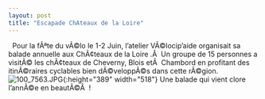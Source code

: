 ```yaml
---
layout: post
title: "Escapade ChAteaux de la Loire"
---
```



 
Pour la fÃªte du vÃ©lo le 1-2 Juin, l’atelier VÃ©locip’aide organisait sa balade annuelle aux ChÃ¢teaux de la Loire .Â  Un groupe de 15 personnes a visitÃ© les chÃ¢teaux de Cheverny, Blois etÂ  Chambord en profitant des itinÃ©raires cyclables bien dÃ©veloppÃ©s dans cette rÃ©gion.
![100_7563.JPG](lh6.ggpht.c-QI_sugrX5UbRKuwhuOAAAAAAAABOEAiocOpS100_7563f7a3.JPG?imgmax=576){:height="389" width="518"}
Une balade qui vient clore l’annÃ©e en beautÃ©Â  !
 
 
